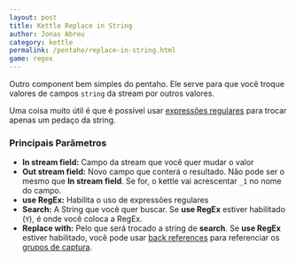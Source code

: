 ```yaml
---
layout: post
title: Kettle Replace in String
author: Jonas Abreu
category: kettle
permalink: /pentaho/replace-in-string.html
game: regex
---
```


Outro component bem simples do pentaho. Ele serve para que você troque valores de campos `string` da stream
por outros valores.

Uma coisa muito útil é que é possível usar [expressões regulares][3] para trocar apenas um pedaço da string.

### Principais Parâmetros

* **In stream field:** Campo da stream que você quer mudar o valor
* **Out stream field:** Novo campo que conterá o resultado. Não pode ser o mesmo que **In stream field**. Se for, o 
kettle vai acrescentar `_1` no nome do campo.
* **use RegEx:** Habilita o uso de expressões regulares
* **Search:** A String que você quer buscar. Se **use RegEx** estiver habilitado (`Y`), é onde você coloca a RegEx.
* **Replace with:** Pelo que será trocado a string de **search**. Se **use RegEx** estiver habilitado, você pode usar [back references][1] para referenciar os [grupos de captura][2].

[1]: http://games.vidageek.net/reference/regex#match.back
[2]: http://games.vidageek.net/reference/regex#match.capture
[3]: http://games.vidageek.net/reference/regex
